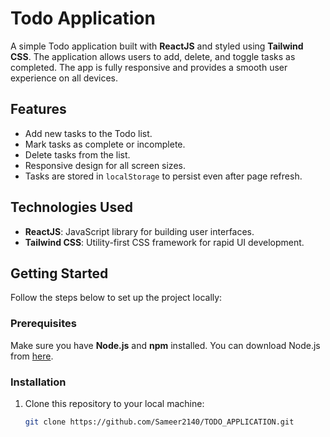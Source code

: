 # Todo Application

A simple Todo application built with **ReactJS** and styled using **Tailwind CSS**. The application allows users to add, delete, and toggle tasks as completed. The app is fully responsive and provides a smooth user experience on all devices.

## Features
- Add new tasks to the Todo list.
- Mark tasks as complete or incomplete.
- Delete tasks from the list.
- Responsive design for all screen sizes.
- Tasks are stored in `localStorage` to persist even after page refresh.

## Technologies Used
- **ReactJS**: JavaScript library for building user interfaces.
- **Tailwind CSS**: Utility-first CSS framework for rapid UI development.

## Getting Started

Follow the steps below to set up the project locally:

### Prerequisites
Make sure you have **Node.js** and **npm** installed. You can download Node.js from [here](https://nodejs.org/).

### Installation

1. Clone this repository to your local machine:

   ```bash
   git clone https://github.com/Sameer2140/TODO_APPLICATION.git

